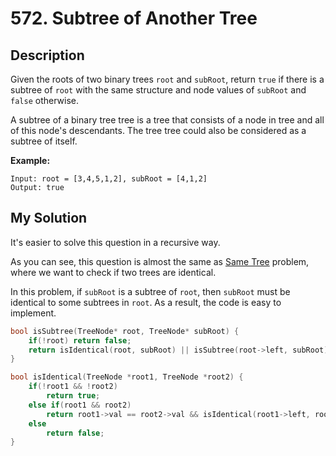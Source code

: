# 572. Subtree of Another Tree

## Description
Given the roots of two binary trees `root` and `subRoot`, return `true` if there is a subtree of `root` with the same structure and node values of `subRoot` and `false` otherwise.

A subtree of a binary tree tree is a tree that consists of a node in tree and all of this node's descendants. The tree tree could also be considered as a subtree of itself.

**Example:**
```
Input: root = [3,4,5,1,2], subRoot = [4,1,2]
Output: true
```

## My Solution
It's easier to solve this question in a recursive way.

As you can see, this question is almost the same as [Same Tree](https://leetcode.com/problems/same-tree/) problem, where we want to check if two trees are identical.

In this problem, if `subRoot` is a subtree of `root`, then `subRoot` must be identical to some subtrees in `root`. As a result, the code is easy to implement.

```C++
bool isSubtree(TreeNode* root, TreeNode* subRoot) {
    if(!root) return false;
    return isIdentical(root, subRoot) || isSubtree(root->left, subRoot) || isSubtree(root->right, subRoot);
}

bool isIdentical(TreeNode *root1, TreeNode *root2) {
    if(!root1 && !root2)
        return true;
    else if(root1 && root2)
        return root1->val == root2->val && isIdentical(root1->left, root2->left) && isIdentical(root1->right, root2->right);
    else
        return false;
}
```
